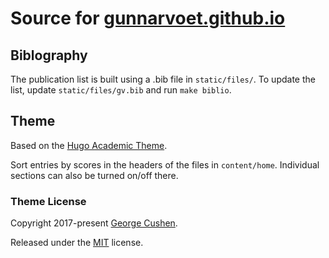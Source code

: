 # Source for [gunnarvoet.github.io](https://gunnarvoet.github.io)

## Biblography
The publication list is built using a .bib file in `static/files/`.
To update the list, update `static/files/gv.bib` and run `make biblio`.

## Theme
Based on the [Hugo Academic Theme](https://academic-demo.netlify.app/).

Sort entries by scores in the headers of the files in `content/home`. Individual sections can also be turned on/off there.

### Theme License

Copyright 2017-present [George Cushen](https://georgecushen.com).

Released under the [MIT](https://github.com/sourcethemes/academic-kickstart/blob/master/LICENSE.md) license.
